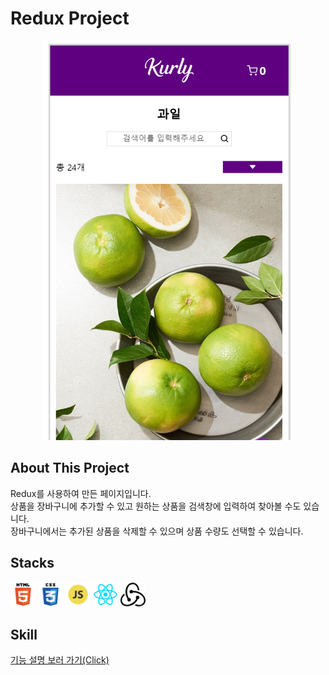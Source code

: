 # Redux Project

<p align="center">
<img
src="./public/images/redux-main.png"
width="400px"
height="auto"
/>
</p>

## About This Project
  Redux를 사용하여 만든 페이지입니다.<br>
  상품을 장바구니에 추가할 수 있고 원하는 상품을 검색창에 입력하여 찾아볼 수도 있습니다.<br>
  장바구니에서는 추가된 상품을 삭제할 수 있으며 상품 수량도 선택할 수 있습니다.<br>

  ## Stacks
  <img 
  src="./public/images/html5-icon.png"
  width="40px"
  />
  <img 
  src="./public/images/css3-icon.png"
  width="40px"
  />
  <img 
  src="./public/images/javascript-icon.png"
  width="40px"
  />
    <img 
  src="./public/images/react-icon.png"
  width="40px"
  />
    <img 
  src="./public/images/redux-icon.png"
  width="40px"
  />

  ## Skill
  <a
  href="https://drive.google.com/file/d/1tIQqg1uia2jKuvV8fUXuGzBsxpXFmPdG/view?usp=share_link"
  target="_blank">
  기능 설명 보러 가기(Click)
  </a>
